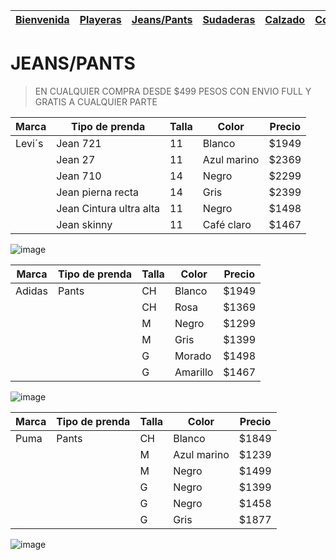 | [Bienvenida](./index.md) | [Playeras](./playeras.md) | [Jeans/Pants](./jeans.md) | [Sudaderas](./sudaderas.md) | [Calzado](./calzado.md) | [Cosmeticos](./cosmeticos.md) | [Contacto](./contacto.md) |
|---------|--------------|-----------------|------------------|-----------------------|----------------|----------------------|


# JEANS/PANTS
> EN CUALQUIER COMPRA DESDE $499 PESOS CON ENVIO FULL Y GRATIS A CUALQUIER PARTE 


| Marca | Tipo de prenda |Talla | Color | Precio | 
|-------|----------------|-------|------|--------|
| Levi´s  | Jean 721 | 11 | Blanco | $1949 | 
|      | Jean 27 | 11 | Azul marino | $2369 | 
|      | Jean 710 | 14 | Negro |  $2299 | 
|      | Jean pierna recta | 14 | Gris | $2399 | 
|      | Jean Cintura ultra alta | 11 | Negro | $1498 | 
|      | Jean skinny | 11 | Café claro | $1467 | 

![image](https://user-images.githubusercontent.com/100168785/158483129-5dd28470-87d5-4f1c-9706-53c3447bf7b6.png)


| Marca | Tipo de prenda |Talla | Color | Precio | 
|-------|----------------|-------|------|--------|
| Adidas | Pants | CH | Blanco | $1949 | 
|      |  | CH | Rosa| $1369 | 
|      |  | M | Negro |  $1299 | 
|      |  | M | Gris | $1399 | 
|      |  | G | Morado| $1498 | 
|      |  | G | Amarillo | $1467 | 

![image](https://user-images.githubusercontent.com/100168785/158483051-51bd43a5-84d5-4c5e-97a7-cab420c8e569.png)


| Marca | Tipo de prenda |Talla | Color | Precio | 
|-------|----------------|-------|------|--------|
| Puma | Pants | CH | Blanco | $1849 | 
|      |  | M | Azul marino | $1239 | 
|      |  | M | Negro |  $1499 | 
|      |  | G | Negro | $1399 | 
|      |  | G | Negro | $1458 | 
|      |  | G | Gris | $1877 | 

![image](https://user-images.githubusercontent.com/100168785/158483093-f81cac1c-1592-452f-a01f-db78623d7309.png)

